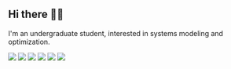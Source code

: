 ## Hi there 🙌🏻

I'm an undergraduate student, interested in systems modeling and optimization.

<p align="left">
  <img src="https://img.shields.io/badge/Python-3776AB?style=flat-square&logo=Python&logoColor=white"/>
  <img src="https://img.shields.io/badge/Gurobi-EE4C2C?style=flat-square&logo=Gurobi&logoColor=white"/>
  <img src="https://img.shields.io/badge/SimpleX-000000?style=flat-square&logo=SimpleX&logoColor=white"/>
  <img src="https://img.shields.io/badge/R-276DC3?style=flat-square&logo=R&logoColor=white"/>
  <img src="https://img.shields.io/badge/TensorFlow-FF6F00?style=flat-square&logo=TensorFlow&logoColor=white"/>
  <img src="https://img.shields.io/badge/PyTorch-EE4C2C?style=flat-square&logo=PyTorch&logoColor=white"/>
</p>

